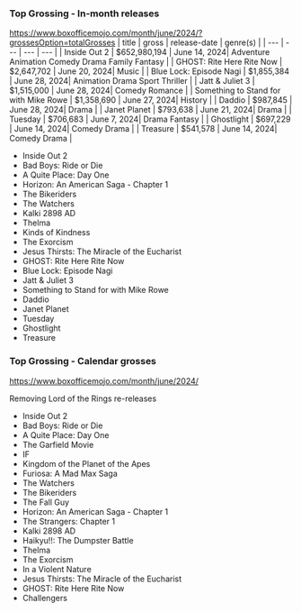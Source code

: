 ### Top Grossing - In-month releases
https://www.boxofficemojo.com/month/june/2024/?grossesOption=totalGrosses
| title | gross | release-date | genre(s) |
| --- | --- | --- | --- |
| Inside Out 2 | $652,980,194 | June 14, 2024| Adventure Animation Comedy Drama Family Fantasy |
| GHOST: Rite Here Rite Now | $2,647,702 | June 20, 2024| Music |
| Blue Lock: Episode Nagi | $1,855,384 | June 28, 2024| Animation Drama Sport Thriller |
| Jatt & Juliet 3 | $1,515,000 | June 28, 2024| Comedy Romance |
| Something to Stand for with Mike Rowe | $1,358,690 | June 27, 2024| History |
| Daddio | $987,845 | June 28, 2024| Drama |
| Janet Planet | $793,638 | June 21, 2024| Drama |
| Tuesday | $706,683 | June 7, 2024| Drama Fantasy |
| Ghostlight | $697,229 | June 14, 2024| Comedy Drama |
| Treasure | $541,578 | June 14, 2024| Comedy Drama |



- Inside Out 2
- Bad Boys: Ride or Die
- A Quite Place: Day One
- Horizon: An American Saga - Chapter 1
- The Bikeriders
- The Watchers
- Kalki 2898 AD
- Thelma
- Kinds of Kindness
- The Exorcism
- Jesus Thirsts: The Miracle of the Eucharist
- GHOST: Rite Here Rite Now
- Blue Lock: Episode Nagi
- Jatt & Juliet 3
- Something to Stand for with Mike Rowe
- Daddio
- Janet Planet
- Tuesday
- Ghostlight
- Treasure

### Top Grossing - Calendar grosses
https://www.boxofficemojo.com/month/june/2024/

Removing Lord of the Rings re-releases
- Inside Out 2
- Bad Boys: Ride or Die
- A Quite Place: Day One
- The Garfield Movie
- IF
- Kingdom of the Planet of the Apes
- Furiosa: A Mad Max Saga
- The Watchers
- The Bikeriders
- The Fall Guy
- Horizon: An American Saga - Chapter 1
- The Strangers: Chapter 1
- Kalki 2898 AD
- Haikyu!!: The Dumpster Battle
- Thelma
- The Exorcism
- In a Violent Nature
- Jesus Thirsts: The Miracle of the Eucharist
- GHOST: Rite Here Rite Now
- Challengers
